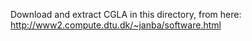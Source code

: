 Download and extract CGLA in this directory, from here: http://www2.compute.dtu.dk/~janba/software.html